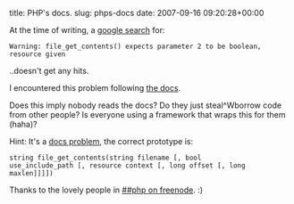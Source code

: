 title: PHP's docs.
slug: phps-docs
date: 2007-09-16 09:20:28+00:00

At the time of writing, a <a href="http://www.google.com/search?q=%22Warning%3A+file_get_contents%28%29+expects+parameter+2+to+be+boolean%2C+resource+given%22">google search</a> for:

<code>Warning: file_get_contents() expects parameter 2 to be boolean, resource given</code>

..doesn't get any hits.

I encountered this problem following <a href="http://php.net/file_get_contents">the docs</a>.

Does this imply nobody reads the docs? Do they just steal^Wborrow code from other people? Is everyone using a framework that wraps this for them (haha)?

Hint: It's a <a href="http://bugs.php.net/42524">docs problem</a>, the correct prototype is:

<code>string file_get_contents(string filename [, bool use_include_path [, resource context [, long offset [, long maxlen]]]])</code>

Thanks to the lovely people in <a href="irc://irc.freenode.net/##php">##php on freenode</a>. :)